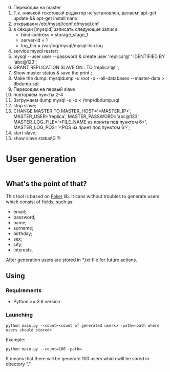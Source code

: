 0. Переходим на master
1. Т.к. никакой текстовый редактор не установлен, делаем: apt-get update && apt-get install nano
1. открываем /etc/mysql/conf.d/mysql.cnf
2. в секции [mysqld] записать следующие записи:
    - bind-address = storage_stage_1
    - server-id = 1
    - log_bin = /var/log/mysql/mysql-bin.log
3. service mysql restart
4. mysql --user user --password & create user 'replica'@'<IP>' IDENTIFIED BY 'abc@123';
5. GRANT REPLICATION SLAVE ON *.* TO 'replica'@'<IP>';
6. Show master status & save the print ;
7. Make the dump: mysqldump -u root -p --all-databases --master-data > dbdump.sql
8. Переходим на первый slave 
9. повторяем пункты 2-4
10. Загружаем dump mysql -u <user> -p < /tmp/dbdump.sql
11. stop slave;
12. CHANGE MASTER TO
    MASTER_HOST='<MASTER_IP>',
    MASTER_USER='replica',
    MASTER_PASSWORD='abc@123',
    MASTER_LOG_FILE='<FILE_NAME из принта под пунктом 6>',
    MASTER_LOG_POS='<POS из принт под пунктом 6>';
13. start slave;
14. show slave status\G ?!

     


# User generation
<img src="static/image.png" alt="">

##  What's the point of that?
This tool is based on [Faker](https://github.com/joke2k/faker) lib. It cans without troubles to generate users which consist of fields, such as:
- email;
- password;
- name;
- surname;
- birthday;
- sex;
- city;
- interests.

After generation users are stored in *.txt file for future actions.

## Using
### Requirements
- Python >= 3.6 version.
### Launching
```shell script
python main.py --count=<count of generated users> -path=<path where users should stored> 
```

Example:
```shell script
python main.py --count=100 -path=.
```
It means that there will be generate 100 users which will be sored in directory "."